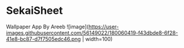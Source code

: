 # SekaiSheet
Wallpaper App By Areeb
![image](https://user-images.githubusercontent.com/56149022/180060419-f43dbde8-6f28-41e8-bc87-d7f7505edc46.png | width=100)

